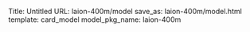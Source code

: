 Title: Untitled
URL: laion-400m/model
save_as: laion-400m/model.html
template: card_model
model_pkg_name: laion-400m

